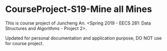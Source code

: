 # CourseProject-S19-Mine all Mines   

This is course project of Juncheng An. <Spring 2019 - EECS 281: Data Structures and Algorithms - Project 2>.  

Updated for personal documentation and application purpose, DO NOT use for course project.
